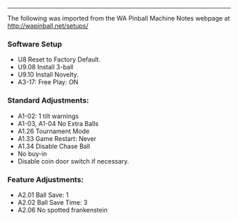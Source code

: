 ***
The following was imported from the WA Pinball Machine Notes webpage at http://wapinball.net/setups/
### Software Setup
-   U8 Reset to Factory Default.
-   U9.08 Install 3-ball
-   U9.10 Install Novelty.
-   A3-17: Free Play: ON
### Standard Adjustments:
-   A1-02: 1 tilt warnings
-   A1-03, A1-04 No Extra Balls
-   A1.26 Tournament Mode
-   A1.33 Game Restart: Never
-   A1.34 Disable Chase Ball
-   No buy-in
-   Disable coin door switch if necessary.
### Feature Adjustments:
-   A2.01 Ball Save: 1
-   A2.02 Ball Save Time: 3
-   A2.06 No spotted frankenstein
